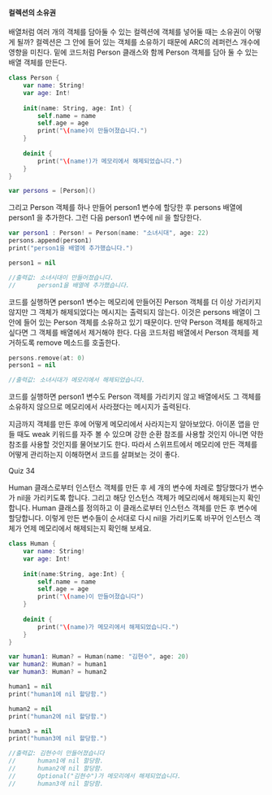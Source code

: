  #### 컬렉션의 소유권
 
 배열처럼 여러 개의 객체를 담아둘 수 있는 컬렉션에 객체를 넣어둘 때는 소유권이 어떻게 될까? 컬렉션은 그 안에 들어 있는 객체를 소유하기 때문에 ARC의 레퍼런스 개수에 영향을 미친다.
 밑에 코드처럼 Person 클래스와 함께 Person 객체를 담아 둘 수 있는 배열 객체를 만든다.
 
```swift
class Person {
    var name: String!
    var age: Int!
    
    init(name: String, age: Int) {
        self.name = name
        self.age = age
        print("\(name)이 만들어졌습니다.")
    }
    
    deinit {
        print("\(name!)가 메모리에서 해제되었습니다.")
    }
}

var persons = [Person]()
```
 그리고 Person 객체를 하나 만들어 person1 변수에 할당한 후 persons 배열에 person1 을 추가한다. 그런 다음 person1 변수에 nil 을 할당한다.
 
```swift
var person1 : Person! = Person(name: "소녀시대", age: 22)
persons.append(person1)
print("person1을 배열에 추가했습니다.")

person1 = nil

//출력값: 소녀시대이 만들어졌습니다.
//      person1을 배열에 추가했습니다.
```
 코드를 실행하면 person1 변수는 메모리에 만들어진 Person 객체를 더 이상 가리키지 않지만 그 객체가 해제되었다는 메시지는 출력되지 않는다.
 이것은 persons 배열이 그 안에 들어 있는 Person 객체를 소유하고 있기 때문이다. 만약 Person 객체를 해제하고 싶다면 그 객체를 배열에서 제거해야 한다. 다음 코드처럼 배열에서 Person 객체를 제거하도록 remove 메소드를 호출한다.
 
```swift
persons.remove(at: 0)
person1 = nil

//출력값: 소녀시대가 메모리에서 해제되었습니다.
```

 코드를 실행하면 person1 변수도 Person 객체를 가리키지 않고 배열에서도 그 객체를 소유하지 않으므로 메모리에서 사라졌다는 메시지가 출력된다.
 
 지금까지 객체를 만든 후에 어떻게 메모리에서 사라지는지 알아보았다. 아이폰 앱을 만들 때도 weak 키워드를 자주 볼 수 있으며 강한 순환 참조를 사용할 것인지 아니면 약한 참조를 사용할 것인지를 물어보기도 한다. 따라서 스위프트에서 메모리에 만든 객체를 어떻게 관리하는지 이해하면서 코드를 살펴보는 것이 좋다.
 
 Quiz 34
 
 Human 클래스로부터 인스턴스 객체를 만든 후 세 개의 변수에 차례로 할당했다가 변수가 nil을 가리키도록 합니다. 그리고 해당 인스턴스 객체가 메모리에서 해제되는지 확인합니다. Human 클래스를 정의하고 이 클래스로부터 인스턴스 객체를 만든 후 변수에 할당합니다. 이렇게 만든 변수들이 순서대로 다시 nil을 가리키도록 바꾸어 인스턴스 객체가 언제 메모리에서 해제되는지 확인해 보세요.
 
```swift
class Human {
    var name: String!
    var age: Int!
    
    init(name:String, age:Int) {
        self.name = name
        self.age = age
        print("\(name)이 만들어졌습니다")
    }
    
    deinit {
        print("\(name)가 메모리에서 해제되었습니다.")
    }
}

var human1: Human? = Human(name: "김현수", age: 20)
var human2: Human? = human1
var human3: Human? = human2

human1 = nil
print("human1에 nil 할당함.")

human2 = nil
print("human2에 nil 할당함.")

human3 = nil
print("human3에 nil 할당함.")

//출력값: 김현수이 만들어졌습니다
//      human1에 nil 할당함.
//      human2에 nil 할당함.
//      Optional("김현수")가 메모리에서 해제되었습니다.
//      human3에 nil 할당함.
```


